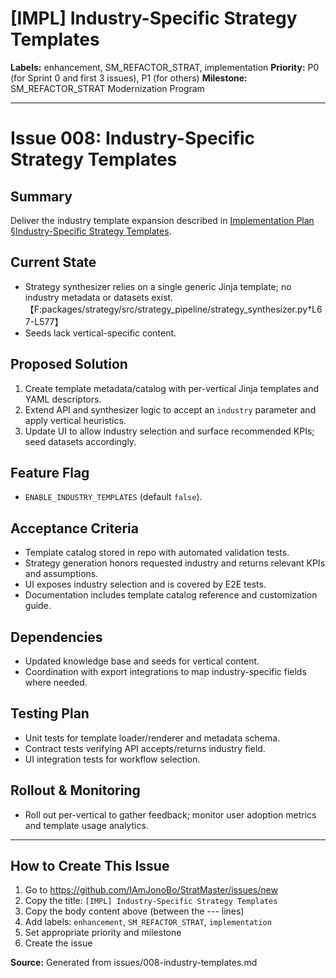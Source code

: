 # [IMPL] Industry-Specific Strategy Templates

**Labels:** enhancement, SM_REFACTOR_STRAT, implementation
**Priority:** P0 (for Sprint 0 and first 3 issues), P1 (for others)
**Milestone:** SM_REFACTOR_STRAT Modernization Program

---

# Issue 008: Industry-Specific Strategy Templates

## Summary
Deliver the industry template expansion described in [Implementation Plan §Industry-Specific Strategy Templates](../IMPLEMENTATION_PLAN.md#industry-specific-strategy-templates).

## Current State
- Strategy synthesizer relies on a single generic Jinja template; no industry metadata or datasets exist.【F:packages/strategy/src/strategy_pipeline/strategy_synthesizer.py†L67-L577】
- Seeds lack vertical-specific content.

## Proposed Solution
1. Create template metadata/catalog with per-vertical Jinja templates and YAML descriptors.
2. Extend API and synthesizer logic to accept an `industry` parameter and apply vertical heuristics.
3. Update UI to allow industry selection and surface recommended KPIs; seed datasets accordingly.

## Feature Flag
- `ENABLE_INDUSTRY_TEMPLATES` (default `false`).

## Acceptance Criteria
- Template catalog stored in repo with automated validation tests.
- Strategy generation honors requested industry and returns relevant KPIs and assumptions.
- UI exposes industry selection and is covered by E2E tests.
- Documentation includes template catalog reference and customization guide.

## Dependencies
- Updated knowledge base and seeds for vertical content.
- Coordination with export integrations to map industry-specific fields where needed.

## Testing Plan
- Unit tests for template loader/renderer and metadata schema.
- Contract tests verifying API accepts/returns industry field.
- UI integration tests for workflow selection.

## Rollout & Monitoring
- Roll out per-vertical to gather feedback; monitor user adoption metrics and template usage analytics.


---

## How to Create This Issue

1. Go to https://github.com/IAmJonoBo/StratMaster/issues/new
2. Copy the title: `[IMPL] Industry-Specific Strategy Templates`
3. Copy the body content above (between the --- lines)
4. Add labels: `enhancement`, `SM_REFACTOR_STRAT`, `implementation`
5. Set appropriate priority and milestone
6. Create the issue

**Source:** Generated from issues/008-industry-templates.md
